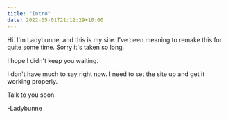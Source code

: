```yaml
---
title: "Intro"
date: 2022-05-01T21:12:29+10:00
---
```


Hi. I'm Ladybunne, and this is my site. I've been meaning to remake this for quite some time. Sorry it's taken so long.

I hope I didn't keep you waiting.

I don't have much to say right now. I need to set the site up and get it working properly.

Talk to you soon.

-Ladybunne